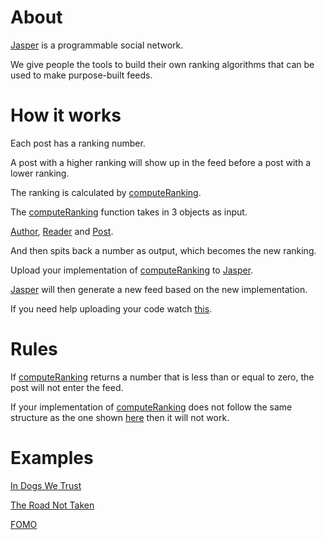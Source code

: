 # About

[Jasper](https://play.google.com/store/apps/details?id=com.jasper.jasper) is a programmable social network.

We give people the tools to build their own ranking algorithms that can be used to make purpose-built feeds.

# How it works

Each post has a ranking number.

A post with a higher ranking will show up in the feed before a post with a lower ranking.

The ranking is calculated by [computeRanking](https://github.com/elijahleinkram/jasper/blob/master/ranking/compute_ranking.js).

The [computeRanking](https://github.com/elijahleinkram/jasper/blob/master/ranking/compute_ranking.js) function takes in 3 objects as input.

[Author](https://github.com/elijahleinkram/jasper/blob/master/classes/author.js), [Reader](https://github.com/elijahleinkram/jasper/blob/master/classes/reader.js) and [Post](https://github.com/elijahleinkram/jasper/blob/master/classes/post.js).

And then spits back a number as output, which becomes the new ranking.

Upload your implementation of [computeRanking](https://github.com/elijahleinkram/jasper/blob/master/ranking/compute_ranking.js) to [Jasper](https://play.google.com/store/apps/details?id=com.jasper.jasper).

[Jasper](https://play.google.com/store/apps/details?id=com.jasper.jasper) will then generate a new feed based on the new implementation. 

If you need help uploading your code watch [this](https://j.gifs.com/K1pmOx.gif).

# Rules

If [computeRanking](https://github.com/elijahleinkram/jasper/blob/master/ranking/compute_ranking.js) returns a number that is less than or equal to zero, the post will not enter the feed.

If your implementation of [computeRanking](https://github.com/elijahleinkram/jasper/blob/master/ranking/compute_ranking.js) does not follow the same structure as the one shown [here](https://github.com/elijahleinkram/jasper/blob/master/ranking/compute_ranking) then it will not work. 

# Examples

[In Dogs We Trust](https://github.com/elijahleinkram/feed-samples/blob/master/functions/in_dogs_we_trust.js)

[The Road Not Taken](https://github.com/elijahleinkram/feed-samples/blob/master/functions/the_road_not_taken.js)

[FOMO](https://github.com/elijahleinkram/feed-samples/blob/master/functions/fomo.js)












